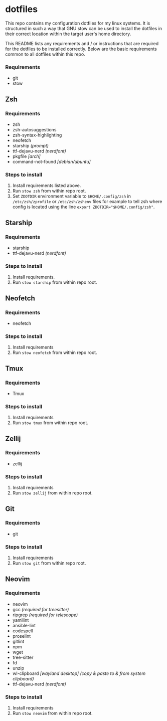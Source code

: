 # dotfiles

This repo contains my configuration dotfiles for my linux systems.
It is structured in such a way that GNU stow can be used to install the dotfiles
in their correct location within the target user's home directory.

This README lists any requirements and / or instructions that are required for
the dotfiles to be installed correctly. Below are the basic requirements common
to all dotfiles within this repo.

### Requirements

* git
* stow

## Zsh

### Requirements

* zsh
* zsh-autosuggestions
* zsh-syntax-highlighting
* neofetch
* starship _(prompt)_
* ttf-dejavu-nerd _(nerdfont)_
* pkgfile _[arch]_
* command-not-found _[debian/ubuntu]_

### Steps to install

1. Install requirements listed above.
2. Run `stow zsh` from within repo root.
3. Set `ZDOTDIR` environment variable to `$HOME/.config/zsh` in `/etc/zsh/zprofile` or `/etc/zsh/zshenv` files for example to tell zsh where config is located using the line `export ZDOTDIR="$HOME/.config/zsh"`.

## Starship

### Requirements

* starship
* ttf-dejavu-nerd _(nerdfont)_

### Steps to install

1. Install requirements.
2. Run `stow starship` from within repo root.

## Neofetch

### Requirements

* neofetch

### Steps to install

1. Install requirements
2. Run `stow neofetch` from within repo root.

## Tmux

### Requirements

* Tmux

### Steps to install

1. Install requirements
2. Run `stow tmux` from within repo root.

## Zellij

### Requirements

* zellij

### Steps to install

1. Install requirements
2. Run `stow zellij` from within repo root.

## Git

### Requirements

* git

### Steps to install

1. Install requirements
2. Run `stow git` from within repo root.

## Neovim

### Requirements

* neovim
* gcc _(required for treesitter)_
* ripgrep _(required for telescope)_
* yamllint
* ansible-lint
* codespell
* proselint
* gitlint
* npm
* wget
* tree-sitter
* fd
* unzip
* wl-clipboard _[wayland desktop] (copy & paste to & from system clipboard)_
* ttf-dejavu-nerd _(nerdfont)_

### Steps to install

1. Install requirements
2. Run `stow neovim` from within repo root.
